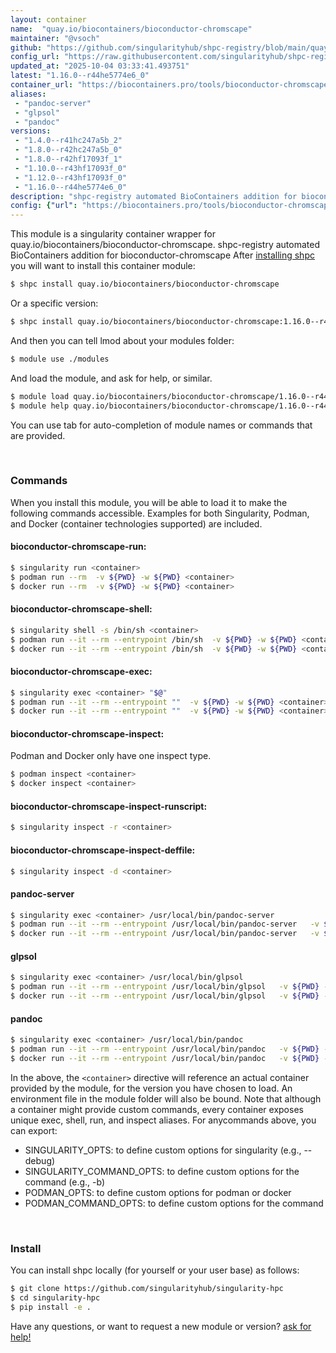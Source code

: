 ```yaml
---
layout: container
name:  "quay.io/biocontainers/bioconductor-chromscape"
maintainer: "@vsoch"
github: "https://github.com/singularityhub/shpc-registry/blob/main/quay.io/biocontainers/bioconductor-chromscape/container.yaml"
config_url: "https://raw.githubusercontent.com/singularityhub/shpc-registry/main/quay.io/biocontainers/bioconductor-chromscape/container.yaml"
updated_at: "2025-10-04 03:33:41.493751"
latest: "1.16.0--r44he5774e6_0"
container_url: "https://biocontainers.pro/tools/bioconductor-chromscape"
aliases:
 - "pandoc-server"
 - "glpsol"
 - "pandoc"
versions:
 - "1.4.0--r41hc247a5b_2"
 - "1.8.0--r42hc247a5b_0"
 - "1.8.0--r42hf17093f_1"
 - "1.10.0--r43hf17093f_0"
 - "1.12.0--r43hf17093f_0"
 - "1.16.0--r44he5774e6_0"
description: "shpc-registry automated BioContainers addition for bioconductor-chromscape"
config: {"url": "https://biocontainers.pro/tools/bioconductor-chromscape", "maintainer": "@vsoch", "description": "shpc-registry automated BioContainers addition for bioconductor-chromscape", "latest": {"1.16.0--r44he5774e6_0": "sha256:e7f3df5641815180ff4029766dcf3762bd876ea0f42f509d01b8bf2f69566a44"}, "tags": {"1.4.0--r41hc247a5b_2": "sha256:4dae9f97dfb806e221126735c10e9b996922615194df9cf0846434a57b5c8ecc", "1.8.0--r42hc247a5b_0": "sha256:130c607c31cde9c515d9788fb863aa7c02221c78a56a9d7babfcb771dfdd3c32", "1.8.0--r42hf17093f_1": "sha256:bda182c80bde85d9e93361b8c565ad6d24b8a407d4db8aca3e2679db0ab716c0", "1.10.0--r43hf17093f_0": "sha256:88385c3736f66e785f391f8eb3c5a65bb11963f7a454f49f9071f47db58b1158", "1.12.0--r43hf17093f_0": "sha256:512d07c26bbe320b07dcd4183fc64c0f334b765feaf0890da76790132ec02e87", "1.16.0--r44he5774e6_0": "sha256:e7f3df5641815180ff4029766dcf3762bd876ea0f42f509d01b8bf2f69566a44"}, "docker": "quay.io/biocontainers/bioconductor-chromscape", "aliases": {"pandoc-server": "/usr/local/bin/pandoc-server", "glpsol": "/usr/local/bin/glpsol", "pandoc": "/usr/local/bin/pandoc"}}
---
```


This module is a singularity container wrapper for quay.io/biocontainers/bioconductor-chromscape.
shpc-registry automated BioContainers addition for bioconductor-chromscape
After [installing shpc](#install) you will want to install this container module:


```bash
$ shpc install quay.io/biocontainers/bioconductor-chromscape
```

Or a specific version:

```bash
$ shpc install quay.io/biocontainers/bioconductor-chromscape:1.16.0--r44he5774e6_0
```

And then you can tell lmod about your modules folder:

```bash
$ module use ./modules
```

And load the module, and ask for help, or similar.

```bash
$ module load quay.io/biocontainers/bioconductor-chromscape/1.16.0--r44he5774e6_0
$ module help quay.io/biocontainers/bioconductor-chromscape/1.16.0--r44he5774e6_0
```

You can use tab for auto-completion of module names or commands that are provided.

<br>

### Commands

When you install this module, you will be able to load it to make the following commands accessible.
Examples for both Singularity, Podman, and Docker (container technologies supported) are included.

#### bioconductor-chromscape-run:

```bash
$ singularity run <container>
$ podman run --rm  -v ${PWD} -w ${PWD} <container>
$ docker run --rm  -v ${PWD} -w ${PWD} <container>
```

#### bioconductor-chromscape-shell:

```bash
$ singularity shell -s /bin/sh <container>
$ podman run --it --rm --entrypoint /bin/sh  -v ${PWD} -w ${PWD} <container>
$ docker run --it --rm --entrypoint /bin/sh  -v ${PWD} -w ${PWD} <container>
```

#### bioconductor-chromscape-exec:

```bash
$ singularity exec <container> "$@"
$ podman run --it --rm --entrypoint ""  -v ${PWD} -w ${PWD} <container> "$@"
$ docker run --it --rm --entrypoint ""  -v ${PWD} -w ${PWD} <container> "$@"
```

#### bioconductor-chromscape-inspect:

Podman and Docker only have one inspect type.

```bash
$ podman inspect <container>
$ docker inspect <container>
```

#### bioconductor-chromscape-inspect-runscript:

```bash
$ singularity inspect -r <container>
```

#### bioconductor-chromscape-inspect-deffile:

```bash
$ singularity inspect -d <container>
```


#### pandoc-server

```bash
$ singularity exec <container> /usr/local/bin/pandoc-server
$ podman run --it --rm --entrypoint /usr/local/bin/pandoc-server   -v ${PWD} -w ${PWD} <container> -c " $@"
$ docker run --it --rm --entrypoint /usr/local/bin/pandoc-server   -v ${PWD} -w ${PWD} <container> -c " $@"
```


#### glpsol

```bash
$ singularity exec <container> /usr/local/bin/glpsol
$ podman run --it --rm --entrypoint /usr/local/bin/glpsol   -v ${PWD} -w ${PWD} <container> -c " $@"
$ docker run --it --rm --entrypoint /usr/local/bin/glpsol   -v ${PWD} -w ${PWD} <container> -c " $@"
```


#### pandoc

```bash
$ singularity exec <container> /usr/local/bin/pandoc
$ podman run --it --rm --entrypoint /usr/local/bin/pandoc   -v ${PWD} -w ${PWD} <container> -c " $@"
$ docker run --it --rm --entrypoint /usr/local/bin/pandoc   -v ${PWD} -w ${PWD} <container> -c " $@"
```



In the above, the `<container>` directive will reference an actual container provided
by the module, for the version you have chosen to load. An environment file in the
module folder will also be bound. Note that although a container
might provide custom commands, every container exposes unique exec, shell, run, and
inspect aliases. For anycommands above, you can export:

 - SINGULARITY_OPTS: to define custom options for singularity (e.g., --debug)
 - SINGULARITY_COMMAND_OPTS: to define custom options for the command (e.g., -b)
 - PODMAN_OPTS: to define custom options for podman or docker
 - PODMAN_COMMAND_OPTS: to define custom options for the command

<br>

### Install

You can install shpc locally (for yourself or your user base) as follows:

```bash
$ git clone https://github.com/singularityhub/singularity-hpc
$ cd singularity-hpc
$ pip install -e .
```

Have any questions, or want to request a new module or version? [ask for help!](https://github.com/singularityhub/singularity-hpc/issues)